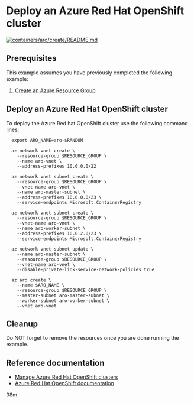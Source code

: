 
# Deploy an Azure Red Hat OpenShift cluster

[![containers/aro/create/README.md](https://github.com/Azure-Samples/java-on-azure-examples/actions/workflows/containers_aro_create_README_md.yml/badge.svg)](https://github.com/Azure-Samples/java-on-azure-examples/actions/workflows/containers_aro_create_README_md.yml)

## Prerequisites

This example assumes you have previously completed the following example:

1. [Create an Azure Resource Group](../../../general/group/create/README.md)

## Deploy an Azure Red Hat OpenShift cluster

<!-- workflow.cron(0 10 * * 3) -->
<!-- workflow.include(../../../general/group/create/README.md) -->

To deploy the Azure Red hat OpenShift cluster use the following command lines:

```shell
  export ARO_NAME=aro-$RANDOM

  az network vnet create \
    --resource-group $RESOURCE_GROUP \
    --name aro-vnet \
    --address-prefixes 10.0.0.0/22

  az network vnet subnet create \
    --resource-group $RESOURCE_GROUP \
    --vnet-name aro-vnet \
    --name aro-master-subnet \
    --address-prefixes 10.0.0.0/23 \
    --service-endpoints Microsoft.ContainerRegistry 

  az network vnet subnet create \
    --resource-group $RESOURCE_GROUP \
    --vnet-name aro-vnet \
    --name aro-worker-subnet \
    --address-prefixes 10.0.2.0/23 \
    --service-endpoints Microsoft.ContainerRegistry

  az network vnet subnet update \
    --name aro-master-subnet \
    --resource-group $RESOURCE_GROUP \
    --vnet-name aro-vnet \
    --disable-private-link-service-network-policies true

  az aro create \
    --name $ARO_NAME \
    --resource-group $RESOURCE_GROUP \
    --master-subnet aro-master-subnet \
    --worker-subnet aro-worker-subnet \
    --vnet aro-vnet
```

## Cleanup

<!-- workflow.directOnly()

  export RESULT=$(az aro show --name $ARO_NAME --resource-group $RESOURCE_GROUP --output tsv --query provisioningState)
  az group delete --name $RESOURCE_GROUP --yes || true
  if [[ "$RESULT" != Succeeded ]]; then
    echo "Azure RedHat OpenShift cluster " $ARO_NAME " was not created successfully"
    exit 1
  fi

  -->

Do NOT forget to remove the resources once you are done running the example.

## Reference documentation

* [Manage Azure Red Hat OpenShift clusters](https://docs.microsoft.com/cli/azure/aro)
* [Azure Red Hat OpenShift documentation](https://docs.microsoft.com/azure/openshift/)

38m
